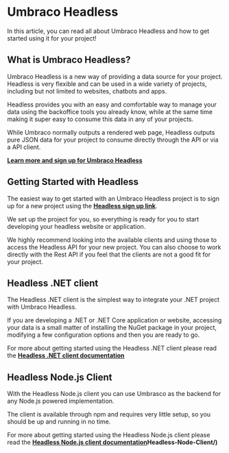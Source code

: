 # Umbraco Headless

In this article, you can read all about Umbraco Headless and how to get started using it for your project!

## What is Umbraco Headless?

Umbraco Headless is a new way of providing a data source for your project. Headless is very flexible and can be used in a wide variety of projects, including but not limited to websites, chatbots and apps.

Headless provides you with an easy and comfortable way to manage your data using the backoffice tools you already know, while at the same time making it super easy to consume this data in any of your projects.

While Umbraco normally outputs a rendered web page, Headless outputs pure JSON data for your project to consume directly through the API or via a API client.

__[Learn more and sign up for Umbraco Headless](https://www.umbraco.com/headless)__

## Getting Started with Headless

The easiest way to get started with an Umbraco Headless project is to sign up for a new project using the __[Headless sign up link](https://www.umbraco.com/headless)__.

We set up the project for you, so everything is ready for you to start developing your headless website or application.

We highly recommend looking into the available clients and using those to access the Headless API for your new project. You can also choose to work directly with the Rest API if you feel that the clients are not a good fit for your project.

## Headless .NET client

The Headless .NET client is the simplest way to integrate your .NET project with Umbraco Headless.

If you are developing a .NET or .NET Core application or website, accessing your data is a small matter of installing the NuGet package in your project, modifying a few configuration options and then you are ready to go.

For more about getting started using the Headless .NET client please read the __[Headless .NET client documentation](Headless-Net-Client/)__

## Headless Node.js Client

With the Headless Node.js client you can use Umbrasco as the backend for any Node.js powered implementation.

The client is available through npm and requires very little setup, so you should be up and running in no time.

For more about getting started using the Headless Node.js client please read the __[Headless Node.js client documentation]()Headless-Node-Client/)__
